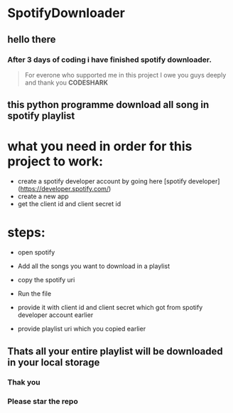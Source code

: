 # SpotifyDownloader

## hello there

### After 3 days of coding i have finished spotify downloader.
> For everone who supported me in this project I owe you guys deeply and
> thank you **CODESHARK**

## this python programme download all song in spotify playlist

# what you need in order for this project to work:
 * create a spotify developer account by going here [spotify developer] (https://developer.spotify.com/)
 * create a new app
 * get the client id and client secret id

# steps:
 * open spotify
 * Add all the songs you want to download in a playlist
 * copy the spotify uri

 * Run the file
 * provide it with client id and client secret which got from spotify developer account earlier
 * provide playlist uri which you copied earlier

## Thats all your entire playlist will be downloaded in your local storage

### Thak you
### Please star the repo
